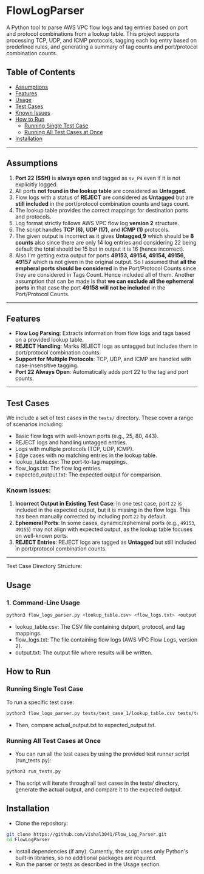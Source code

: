 # FlowLogParser

A Python tool to parse AWS VPC flow logs and tag entries based on port and protocol combinations from a lookup table. This project supports processing TCP, UDP, and ICMP protocols, tagging each log entry based on predefined rules, and generating a summary of tag counts and port/protocol combination counts.

## Table of Contents
- [Assumptions](#assumptions)
- [Features](#features)
- [Usage](#usage)
- [Test Cases](#test-cases)
- [Known Issues](#known-issues)
- [How to Run](#how-to-run)
  - [Running Single Test Case](#running-single-test-case)
  - [Running All Test Cases at Once](#running-all-test-cases-at-once)
- [Installation](#installation)

---

## Assumptions
1. **Port 22 (SSH)** is **always open** and tagged as `sv_P4` even if it is not explicitly logged.
2. All ports **not found in the lookup table** are considered as **Untagged**.
3. Flow logs with a status of **REJECT** are considered as **Untagged** but are **still included** in the port/protocol combination counts and tags count.
4. The lookup table provides the correct mappings for destination ports and protocols.
5. Log format strictly follows AWS VPC flow log **version 2** structure.
6. The script handles **TCP (6)**, **UDP (17)**, and **ICMP (1)** protocols.
7. The given output is incorrect as it gives **Untagged,9** which should be **8 counts** also since there are only 14 log entries and considering 22 being default the total should be 15 but in output it is 16 (hence incorrect).
8. Also I'm getting extra output for ports **49153, 49154, 49154, 49156, 49157** which is not given in the original output. So I assumed that **all the empheral ports should be considered** in the Port/Protocol Counts since they are considered in Tags Count. Hence included all of them. Another assumption that can be made is that **we can exclude all the ephemeral ports** in that case the port **49158 will not be included** in the Port/Protocol Counts.
---

## Features
- **Flow Log Parsing**: Extracts information from flow logs and tags based on a provided lookup table.
- **REJECT Handling**: Marks REJECT logs as untagged but includes them in port/protocol combination counts.
- **Support for Multiple Protocols**: TCP, UDP, and ICMP are handled with case-insensitive tagging.
- **Port 22 Always Open**: Automatically adds port 22 to the tag and port counts.

---

## Test Cases
We include a set of test cases in the `tests/` directory. These cover a range of scenarios including:
- Basic flow logs with well-known ports (e.g., 25, 80, 443).
- REJECT logs and handling untagged entries.
- Logs with multiple protocols (TCP, UDP, ICMP).
- Edge cases with no matching entries in the lookup table.
- lookup_table.csv: The port-to-tag mappings.
- flow_logs.txt: The flow log entries.
- expected_output.txt: The expected output for comparison.

### Known Issues:
1. **Incorrect Output in Existing Test Case**: In one test case, port `22` is included in the expected output, but it is missing in the flow logs. This has been manually corrected by including port `22` by default.
2. **Ephemeral Ports**: In some cases, dynamic/ephemeral ports (e.g., `49153`, `49155`) may not align with expected output, as the lookup table focuses on well-known ports.
3. **REJECT Entries**: REJECT logs are tagged as **Untagged** but still included in port/protocol combination counts.

---


Test Case Directory Structure:


## Usage
### 1. Command-Line Usage
```bash
python3 flow_logs_parser.py <lookup_table.csv> <flow_logs.txt> <output.txt>
```

- lookup_table.csv: The CSV file containing dstport, protocol, and tag mappings.
- flow_logs.txt: The file containing flow logs (AWS VPC Flow Logs, version 2).
- output.txt: The output file where results will be written.

## How to Run
### Running Single Test Case
To run a specific test case:

```bash
python3 flow_logs_parser.py tests/test_case_1/lookup_table.csv tests/test_case_1/flow_logs.txt tests/test_case_1/actual_output.txt
```
- Then, compare actual_output.txt to expected_output.txt.

### Running All Test Cases at Once
- You can run all the test cases by using the provided test runner script (run_tests.py):

```bash
python3 run_tests.py
```
- The script will iterate through all test cases in the tests/ directory, generate the actual output, and compare it to the expected output.

## Installation
- Clone the repository:

```bash
git clone https://github.com/Vishal3041/Flow_Log_Parser.git
cd FlowLogParser
```
- Install dependencies (if any). Currently, the script uses only Python's built-in libraries, so no additional packages are required.
- Run the parser or tests as described in the Usage section.
